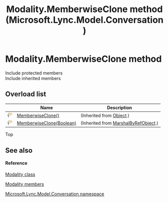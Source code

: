 ﻿---
title: Modality.MemberwiseClone method  (Microsoft.Lync.Model.Conversation)
TOCTitle: 'MemberwiseClone method '
ms:assetid: Overload:Microsoft.Lync.Model.Conversation.Modality.MemberwiseClone_DI_3_UC_OCS14MrefLyncWPF
ms:mtpsurl: https://msdn.microsoft.com/en-us/library/microsoft.lync.model.conversation.modality.memberwiseclone_di_3_uc_ocs14mreflyncwpf(v=office.15)
ms:contentKeyID: 48596363
ms.date: 07/28/2014
mtps_version: v=office.15
f1_keywords:
- Microsoft.Lync.Model.Conversation.Modality.MemberwiseClone
dev_langs:
- CSharp
- JScript
- VB
- other
---

# Modality.MemberwiseClone method

Include protected members  
Include inherited members  

## Overload list

<table>
<thead>
<tr class="header">
<th> </th>
<th>Name</th>
<th>Description</th>
</tr>
</thead>
<tbody>
<tr class="odd">
<td><img src="images/Hh347903.protmethod(Office.15).gif" title="Protected method" alt="Protected method" /></td>
<td><a href="http://msdn2.microsoft.com/en-us/library/57ctke0a">MemberwiseClone()</a></td>
<td>(Inherited from <a href="http://msdn2.microsoft.com/en-us/library/e5kfa45b">Object</a>.)</td>
</tr>
<tr class="even">
<td><img src="images/Hh347903.protmethod(Office.15).gif" title="Protected method" alt="Protected method" /></td>
<td><a href="http://msdn2.microsoft.com/en-us/library/ms131262">MemberwiseClone(Boolean)</a></td>
<td>(Inherited from <a href="http://msdn2.microsoft.com/en-us/library/w4302s1f">MarshalByRefObject</a>.)</td>
</tr>
</tbody>
</table>


Top

## See also

#### Reference

[Modality class](modality-class-microsoft-lync-model-conversation_2.md)

[Modality members](modality-members-microsoft-lync-model-conversation_2.md)

[Microsoft.Lync.Model.Conversation namespace](microsoft-lync-model-conversation-namespace_2.md)

